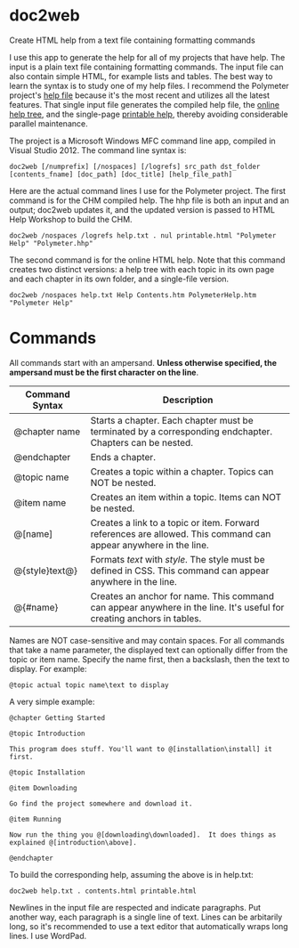 # doc2web
Create HTML help from a text file containing formatting commands

I use this app to generate the help for all of my projects that have help. The input is a plain text file containing formatting commands. The input file can also contain simple HTML, for example lists and tables. The best way to learn the syntax is to study one of my help files. I recommend the Polymeter project's [help file](https://github.com/victimofleisure/Polymeter/blob/main/docs/Help/help.txt) because it's the most recent and utilizes all the latest features. That single input file generates the compiled help file, the [online help tree](https://victimofleisure.github.io/Polymeter/helpframe.html), and the single-page [printable help](https://victimofleisure.github.io/Polymeter/Help/printable/PolymeterHelp.htm), thereby avoiding considerable parallel maintenance.

The project is a Microsoft Windows MFC command line app, compiled in Visual Studio 2012. The command line syntax is:
```
doc2web [/numprefix] [/nospaces] [/logrefs] src_path dst_folder [contents_fname] [doc_path] [doc_title] [help_file_path]
```
Here are the actual command lines I use for the Polymeter project. The first command is for the CHM compiled help. The hhp file is both an input and an output; doc2web updates it, and the updated version is passed to HTML Help Workshop to build the CHM.
```
doc2web /nospaces /logrefs help.txt . nul printable.html "Polymeter Help" "Polymeter.hhp"
```
The second command is for the online HTML help. Note that this command creates two distinct versions: a help tree with each topic in its own page and each chapter in its own folder, and a single-file version.
```
doc2web /nospaces help.txt Help Contents.htm PolymeterHelp.htm "Polymeter Help"
```
# Commands

All commands start with an ampersand. **Unless otherwise specified, the ampersand must be the first character on the line**.

|Command Syntax|Description|
|-------|-----------|
|@chapter name|Starts a chapter. Each chapter must be terminated by a corresponding endchapter. Chapters can be nested.|
|@endchapter|Ends a chapter.|
|@topic name|Creates a topic within a chapter. Topics can NOT be nested.|
|@item name|Creates an item within a topic. Items can NOT be nested.|
|@[name]|Creates a link to a topic or item. Forward references are allowed. This command can appear anywhere in the line.|
|@{style}text@}|Formats *text* with *style*. The style must be defined in CSS. This command can appear anywhere in the line.|
|@{#name}|Creates an anchor for name. This command can appear anywhere in the line. It's useful for creating anchors in tables.|

Names are NOT case-sensitive and may contain spaces. For all commands that take a name parameter, the displayed text can optionally differ from the topic or item name. Specify the name first, then a backslash, then the text to display. For example:
```
@topic actual topic name\text to display
```

A very simple example:
```
@chapter Getting Started

@topic Introduction

This program does stuff. You'll want to @[installation\install] it first.

@topic Installation

@item Downloading

Go find the project somewhere and download it.

@item Running

Now run the thing you @[downloading\downloaded].  It does things as explained @[introduction\above].

@endchapter
```

To build the corresponding help, assuming the above is in help.txt:
```
doc2web help.txt . contents.html printable.html
```

Newlines in the input file are respected and indicate paragraphs. Put another way, each paragraph is a single line of text. Lines can be arbitarily long, so it's recommended to use a text editor that automatically wraps long lines. I use WordPad.

